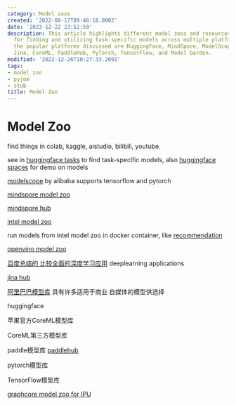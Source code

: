 ```yaml
---
category: Model zoos
created: '2022-08-17T09:48:18.000Z'
date: '2023-12-22 23:52:59'
description: This article highlights different model zoos and resources available
  for finding and utilizing task-specific models across multiple platforms. Some of
  the popular platforms discussed are HuggingFace, MindSpore, ModelScope, Intel, OpenVino,
  Jina, CoreML, PaddleHub, PyTorch, TensorFlow, and Model Garden.
modified: '2022-12-26T10:27:33.209Z'
tags:
- model zoo
- pyjom
- stub
title: Model Zoo
---
```


# Model Zoo

find things in colab, kaggle, aistudio, bilibili, youtube.

see in [huggingface tasks](https://huggingface.co/tasks) to find task-specific models, also [huggingface spaces](https://huggingface.co/spaces) for demo on models

[modelscope](https://modelscope.cn/home) by alibaba supports tensorflow and pytorch

[mindspore model zoo](https://gitee.com/mindspore/models)

[mindspore hub](https://www.mindspore.cn/resources/hub/)

[intel model zoo](https://github.com/IntelAI/models)

run models from intel model zoo in docker container, like [recommendation](https://hub.docker.com/r/intel/recommendation)

[openvino model zoo](https://github.com/openvinotoolkit/open_model_zoo)

[百度总结的 比较全面的深度学习应用](https://github.com/datawhalechina/awesome-DeepLearning) deeplearning applications

[jina hub](https://hub.jina.ai/)

[阿里巴巴模型库](https://modelscope.cn/#/models) 具有许多适用于商业 自媒体的模型供选择

huggingface

苹果官方CoreML模型库

CoreML第三方模型库

paddle模型库 [paddlehub](https://github.com/PaddlePaddle/PaddleHub)

pytorch模型库

TensorFlow模型库

[graphcore model zoo for IPU](https://www.graphcore.ai/resources/model-garden)
